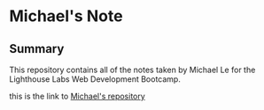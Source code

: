 





# Michael's Note

## Summary 
This repository contains all of the notes taken by Michael Le for the Lighthouse Labs Web Development Bootcamp.

this is the link to [Michael's repository](https://github.com/diavolosz])
